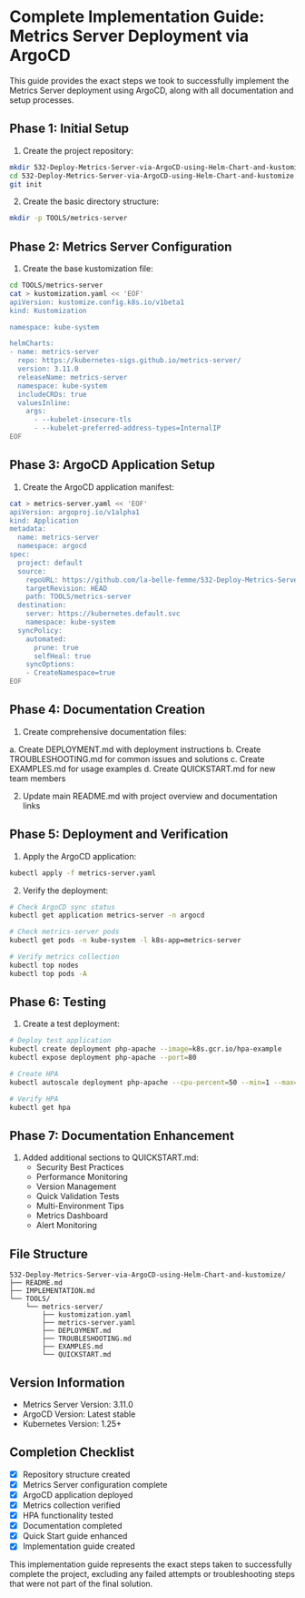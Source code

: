 # Complete Implementation Guide: Metrics Server Deployment via ArgoCD

This guide provides the exact steps we took to successfully implement the Metrics Server deployment using ArgoCD, along with all documentation and setup processes.

## Phase 1: Initial Setup

1. Create the project repository:
```bash
mkdir 532-Deploy-Metrics-Server-via-ArgoCD-using-Helm-Chart-and-kustomize
cd 532-Deploy-Metrics-Server-via-ArgoCD-using-Helm-Chart-and-kustomize
git init
```

2. Create the basic directory structure:
```bash
mkdir -p TOOLS/metrics-server
```

## Phase 2: Metrics Server Configuration

1. Create the base kustomization file:
```bash
cd TOOLS/metrics-server
cat > kustomization.yaml << 'EOF'
apiVersion: kustomize.config.k8s.io/v1beta1
kind: Kustomization

namespace: kube-system

helmCharts:
- name: metrics-server
  repo: https://kubernetes-sigs.github.io/metrics-server/
  version: 3.11.0
  releaseName: metrics-server
  namespace: kube-system
  includeCRDs: true
  valuesInline:
    args:
      - --kubelet-insecure-tls
      - --kubelet-preferred-address-types=InternalIP
EOF
```

## Phase 3: ArgoCD Application Setup

1. Create the ArgoCD application manifest:
```bash
cat > metrics-server.yaml << 'EOF'
apiVersion: argoproj.io/v1alpha1
kind: Application
metadata:
  name: metrics-server
  namespace: argocd
spec:
  project: default
  source:
    repoURL: https://github.com/la-belle-femme/532-Deploy-Metrics-Server-via-ArgoCD-using-Helm-Chart-and-kustomize.git
    targetRevision: HEAD
    path: TOOLS/metrics-server
  destination:
    server: https://kubernetes.default.svc
    namespace: kube-system
  syncPolicy:
    automated:
      prune: true
      selfHeal: true
    syncOptions:
    - CreateNamespace=true
EOF
```

## Phase 4: Documentation Creation

1. Create comprehensive documentation files:

a. Create DEPLOYMENT.md with deployment instructions
b. Create TROUBLESHOOTING.md for common issues and solutions
c. Create EXAMPLES.md for usage examples
d. Create QUICKSTART.md for new team members

2. Update main README.md with project overview and documentation links

## Phase 5: Deployment and Verification

1. Apply the ArgoCD application:
```bash
kubectl apply -f metrics-server.yaml
```

2. Verify the deployment:
```bash
# Check ArgoCD sync status
kubectl get application metrics-server -n argocd

# Check metrics-server pods
kubectl get pods -n kube-system -l k8s-app=metrics-server

# Verify metrics collection
kubectl top nodes
kubectl top pods -A
```

## Phase 6: Testing

1. Create a test deployment:
```bash
# Deploy test application
kubectl create deployment php-apache --image=k8s.gcr.io/hpa-example
kubectl expose deployment php-apache --port=80

# Create HPA
kubectl autoscale deployment php-apache --cpu-percent=50 --min=1 --max=5

# Verify HPA
kubectl get hpa
```

## Phase 7: Documentation Enhancement

1. Added additional sections to QUICKSTART.md:
   - Security Best Practices
   - Performance Monitoring
   - Version Management
   - Quick Validation Tests
   - Multi-Environment Tips
   - Metrics Dashboard
   - Alert Monitoring

## File Structure
```
532-Deploy-Metrics-Server-via-ArgoCD-using-Helm-Chart-and-kustomize/
├── README.md
├── IMPLEMENTATION.md
└── TOOLS/
    └── metrics-server/
        ├── kustomization.yaml
        ├── metrics-server.yaml
        ├── DEPLOYMENT.md
        ├── TROUBLESHOOTING.md
        ├── EXAMPLES.md
        └── QUICKSTART.md
```

## Version Information
- Metrics Server Version: 3.11.0
- ArgoCD Version: Latest stable
- Kubernetes Version: 1.25+

## Completion Checklist

- [x] Repository structure created
- [x] Metrics Server configuration complete
- [x] ArgoCD application deployed
- [x] Metrics collection verified
- [x] HPA functionality tested
- [x] Documentation completed
- [x] Quick Start guide enhanced
- [x] Implementation guide created

This implementation guide represents the exact steps taken to successfully complete the project, excluding any failed attempts or troubleshooting steps that were not part of the final solution.